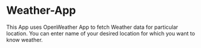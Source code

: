 # Weather-App
This App uses OpenWeather App to fetch Weather data for particular location. You  can enter name of your desired location for which you want to know weather. 
